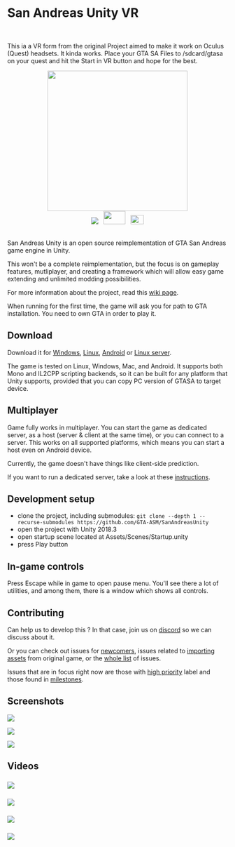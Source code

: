 
# San Andreas Unity VR 

<br>

This ia a VR form from the original Project aimed to make it work on Oculus (Quest) headsets. It kinda works. Place your GTA SA Files to /sdcard/gtasa on your quest and hit the Start in VR button and hope for the best.


<div align="center">
    <img src="https://i.imgur.com/aIojfPW.png" width="320" height="320">
    <br>
    <a href="https://discord.gg/p6jjud5"> <img src="https://img.shields.io/discord/454006273751515152.svg"></a>
    &nbsp;
    <a href="https://gtaforums.com/topic/912395-san-andreas-unity/"> <img src="http://i.imgur.com/Fatp2jZ.png" width="50" height="30"></a>
    &nbsp;
    <a href="https://www.youtube.com/channel/UCsslP7vqD06AMh6JlEy0pkg"> <img src="https://upload.wikimedia.org/wikipedia/commons/thumb/0/09/YouTube_full-color_icon_%282017%29.svg/71px-YouTube_full-color_icon_%282017%29.svg.png" width="30" height="21"> </a>
</div>

<br>

San Andreas Unity is an open source reimplementation of GTA San Andreas game engine in Unity.

This won't be a complete reimplementation, but the focus is on gameplay features, mutliplayer, and creating a framework which will allow easy game extending and unlimited modding possibilities.

For more information about the project, read this [wiki page](https://github.com/GTA-ASM/SanAndreasUnity/wiki/About-project).

When running for the first time, the game will ask you for path to GTA installation. You need to own GTA in order to play it.


## Download

Download it for [Windows](https://github.com/GTA-ASM/SanAndreasUnity/releases/download/v3.3/SanAndreasUnity-3.3-windows.zip), [Linux](https://github.com/GTA-ASM/SanAndreasUnity/releases/download/v3.2.1/SanAndreasUnity-3.2.1-linux.zip), [Android](https://github.com/GTA-ASM/SanAndreasUnity/wiki/Running-on-Android) or [Linux server](https://github.com/GTA-ASM/SanAndreasUnity/releases/download/v3.3/SanAndreasUnity-3.3-linuxserver.zip).

The game is tested on Linux, Windows, Mac, and Android. It supports both Mono and IL2CPP scripting backends, so it can be built for any platform that Unity supports, provided that you can copy PC version of GTASA to target device.


## Multiplayer

Game fully works in multiplayer. You can start the game as dedicated server, as a host (server & client at the same time), or you can connect to a server. This works on all supported platforms, which means you can start a host even on Android device.

Currently, the game doesn't have things like client-side prediction.

If you want to run a dedicated server, take a look at these [instructions](https://github.com/GTA-ASM/SanAndreasUnity/wiki/Command-line).


## Development setup

- clone the project, including submodules: `git clone --depth 1 --recurse-submodules https://github.com/GTA-ASM/SanAndreasUnity`
- open the project with Unity 2018.3
- open startup scene located at Assets/Scenes/Startup.unity
- press Play button


## In-game controls

Press Escape while in game to open pause menu. You'll see there a lot of utilities, and among them, there is a window which shows all controls.


## Contributing

Can help us to develop this ? In that case, join us on [discord](https://discord.gg/p6jjud5) so we can discuss about it.

Or you can check out issues for [newcomers](https://github.com/GTA-ASM/SanAndreasUnity/issues?q=is%3Aissue+is%3Aopen+label%3A%22good+first+issue%22), issues related to [importing assets](https://github.com/GTA-ASM/SanAndreasUnity/issues?q=is%3Aissue+is%3Aopen+label%3Aimporting) from original game, or the [whole list](https://github.com/GTA-ASM/SanAndreasUnity/issues) of issues.

Issues that are in focus right now are those with [high priority](https://github.com/GTA-ASM/SanAndreasUnity/issues?q=is%3Aissue+is%3Aopen+label%3Apriority%3Ahigh) label and those found in [milestones](https://github.com/GTA-ASM/SanAndreasUnity/milestones).


## Screenshots

![](https://cloud.githubusercontent.com/assets/557828/24571348/d964f098-1670-11e7-8759-0160dbf5bcb5.png)

![](https://cloud.githubusercontent.com/assets/557828/24571349/d96b7c24-1670-11e7-997d-ae15913481f8.png)

![](https://i.imgur.com/HX978mr.png)

## Videos

###

[![](http://img.youtube.com/vi/PItR-0FF7JI/0.jpg)](https://www.youtube.com/watch?v=PItR-0FF7JI)

###

[![](http://img.youtube.com/vi/XLCMqjHFZPI/0.jpg)](https://www.youtube.com/watch?v=XLCMqjHFZPI)

###

[![](http://img.youtube.com/vi/-3GAjTSLUUg/0.jpg)](https://www.youtube.com/watch?v=-3GAjTSLUUg)

###

[![](http://img.youtube.com/vi/GMxJ6u3Jbak/0.jpg)](https://www.youtube.com/watch?v=GMxJ6u3Jbak)


